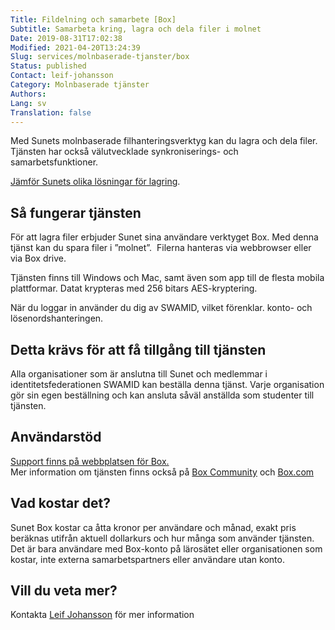 ```yaml
---
Title: Fildelning och samarbete [Box]
Subtitle: Samarbeta kring, lagra och dela filer i molnet
Date: 2019-08-31T17:02:38
Modified: 2021-04-20T13:24:39
Slug: services/molnbaserade-tjanster/box
Status: published
Contact: leif-johansson
Category: Molnbaserade tjänster
Authors: 
Lang: sv
Translation: false
---
```


Med Sunets molnbaserade filhanteringsverktyg kan du lagra och dela filer.  Tjänsten har också välutvecklade synkroniserings- och samarbetsfunktioner.


[Jämför Sunets olika lösningar för lagring](/om-sunet/sunets-lagringslosningar).


Så fungerar tjänsten
--------------------


För att lagra filer erbjuder Sunet sina användare verktyget Box. Med denna tjänst kan du spara filer i ”molnet”.  Filerna hanteras via webbrowser eller via Box drive.


Tjänsten finns till Windows och Mac, samt även som app till de flesta mobila plattformar. Datat krypteras med 256 bitars AES-kryptering.


När du loggar in använder du dig av SWAMID, vilket förenklar. konto- och lösenordshanteringen.


Detta krävs för att få tillgång till tjänsten
---------------------------------------------


Alla organisationer som är anslutna till Sunet och medlemmar i identitetsfederationen SWAMID kan beställa denna tjänst. Varje organisation gör sin egen beställning och kan ansluta såväl anställda som studenter till tjänsten.


Användarstöd
------------


[Support finns på webbplatsen för Box.](https://support.box.com/)  
Mer information om tjänsten finns också på [Box Community](https://community.box.com/t5/Box-Community/ct-p/English) och [Box.com](https://www.box.com/sv-se/home)


Vad kostar det?
---------------


Sunet Box kostar ca åtta kronor per användare och månad, exakt pris beräknas utifrån aktuell dollarkurs och hur många som använder tjänsten. Det är bara användare med Box-konto på lärosätet eller organisationen som kostar, inte externa samarbetspartners eller användare utan konto.


Vill du veta mer?
-----------------


Kontakta [Leif Johansson](mailto:leifj@sunet.se) för mer information


